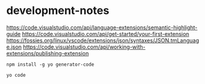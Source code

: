 # development-notes

https://code.visualstudio.com/api/language-extensions/semantic-highlight-guide
https://code.visualstudio.com/api/get-started/your-first-extension
https://fossies.org/linux/vscode/extensions/json/syntaxes/JSON.tmLanguage.json
https://code.visualstudio.com/api/working-with-extensions/publishing-extension

```
npm install -g yo generator-code
```

```
yo code
```
